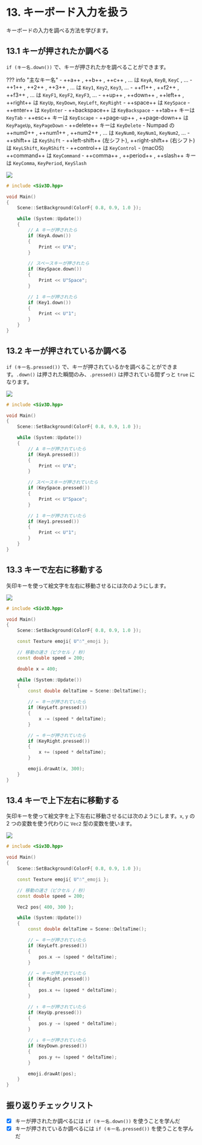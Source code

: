 # 13. キーボード入力を扱う
キーボードの入力を調べる方法を学びます。

## 13.1 キーが押されたか調べる
`if (キー名.down())` で、キーが押されたかを調べることができます。

??? info "主なキー名"
	- ++a++ , ++b++ , ++c++ , ... は `KeyA`, `KeyB`, `KeyC` , ...
	- ++1++ , ++2++ , ++3++ , ... は `Key1`, `Key2`, `Key3`, ...
	- ++f1++ , ++f2++ , ++f3++ , ... は `KeyF1`, `KeyF2`, `KeyF3`, ...
	- ++up++ , ++down++ , ++left++ , ++right++ は `KeyUp`, `KeyDown`, `KeyLeft`, `KeyRight`
	- ++space++ は `KeySpace`
	- ++enter++ は `KeyEnter`
	- ++backspace++ は `KeyBackspace`
	- ++tab++ キーは `KeyTab`
	- ++esc++ キーは `KeyEscape`
	- ++page-up++ , ++page-down++ は `KeyPageUp`, `KeyPageDown`
	- ++delete++ キーは `KeyDelete`
	- Numpad の ++num0++ , ++num1++ , ++num2++ , ... は `KeyNum0`, `KeyNum1`, `KeyNum2`, ...
	- ++shift++ は `KeyShift`
	- ++left-shift++ (左シフト), ++right-shift++ (右シフト) は `KeyLShift`, `KeyRShift`
	- ++control++ は `KeyControl`
	- (macOS) ++command++ は `KeyCommand`
	- ++comma++ , ++period++ , ++slash++ キーは `KeyComma`, `KeyPeriod`, `KeySlash`

![](https://raw.githubusercontent.com/Siv3D/siv3d.site.resource/main/v7/tutorial/keyboard/1.png)

```cpp
# include <Siv3D.hpp>

void Main()
{
	Scene::SetBackground(ColorF{ 0.8, 0.9, 1.0 });

	while (System::Update())
	{
		// A キーが押されたら
		if (KeyA.down())
		{
			Print << U"A";
		}

		// スペースキーが押されたら
		if (KeySpace.down())
		{
			Print << U"Space";
		}

		// 1 キーが押されたら
		if (Key1.down())
		{
			Print << U"1";
		}	
	}
}
```


## 13.2 キーが押されているか調べる
`if (キー名.pressed())` で、キーが押されているかを調べることができます。`.down()` は押された瞬間のみ、`.pressed()` は押されている間ずっと `true` になります。

![](https://raw.githubusercontent.com/Siv3D/siv3d.site.resource/main/v7/tutorial/keyboard/2.png)

```cpp
# include <Siv3D.hpp>

void Main()
{
	Scene::SetBackground(ColorF{ 0.8, 0.9, 1.0 });

	while (System::Update())
	{
		// A キーが押されていたら
		if (KeyA.pressed())
		{
			Print << U"A";
		}

		// スペースキーが押されていたら
		if (KeySpace.pressed())
		{
			Print << U"Space";
		}

		// 1 キーが押されていたら
		if (Key1.pressed())
		{
			Print << U"1";
		}	
	}
}
```


## 13.3 キーで左右に移動する
矢印キーを使って絵文字を左右に移動させるには次のようにします。

![](https://raw.githubusercontent.com/Siv3D/siv3d.site.resource/main/v7/tutorial/keyboard/3.png)

```cpp
# include <Siv3D.hpp>

void Main()
{
	Scene::SetBackground(ColorF{ 0.8, 0.9, 1.0 });

	const Texture emoji{ U"☃️"_emoji };

	// 移動の速さ（ピクセル / 秒）
	const double speed = 200;

	double x = 400;

	while (System::Update())
	{
		const double deltaTime = Scene::DeltaTime();

		// ← キーが押されていたら
		if (KeyLeft.pressed())
		{
			x -= (speed * deltaTime);
		}

		// → キーが押されていたら
		if (KeyRight.pressed())
		{
			x += (speed * deltaTime);
		}

		emoji.drawAt(x, 300);
	}
}
```


## 13.4 キーで上下左右に移動する
矢印キーを使って絵文字を上下左右に移動させるには次のようにします。`x`, `y` の 2 つの変数を使う代わりに `Vec2` 型の変数を使います。

![](https://raw.githubusercontent.com/Siv3D/siv3d.site.resource/main/v7/tutorial/keyboard/4.png)

```cpp
# include <Siv3D.hpp>

void Main()
{
	Scene::SetBackground(ColorF{ 0.8, 0.9, 1.0 });

	const Texture emoji{ U"☃️"_emoji };

	// 移動の速さ（ピクセル / 秒）
	const double speed = 200;

	Vec2 pos{ 400, 300 };

	while (System::Update())
	{
		const double deltaTime = Scene::DeltaTime();

		// ← キーが押されていたら
		if (KeyLeft.pressed())
		{
			pos.x -= (speed * deltaTime);
		}

		// → キーが押されていたら
		if (KeyRight.pressed())
		{
			pos.x += (speed * deltaTime);
		}

		// ↑ キーが押されていたら
		if (KeyUp.pressed())
		{
			pos.y -= (speed * deltaTime);
		}

		// ↓ キーが押されていたら
		if (KeyDown.pressed())
		{
			pos.y += (speed * deltaTime);
		}

		emoji.drawAt(pos);
	}
}
```


## 振り返りチェックリスト

- [x] キーが押されたか調べるには `if (キー名.down())` を使うことを学んだ
- [x] キーが押されているか調べるには `if (キー名.pressed())` を使うことを学んだ
